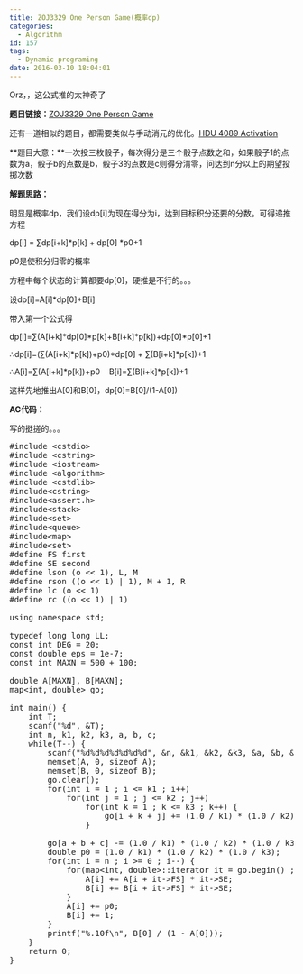 ```yaml
---
title: ZOJ3329 One Person Game(概率dp)
categories:
  - Algorithm
id: 157
tags:
  - Dynamic programing
date: 2016-03-10 18:04:01
---
```


Orz，，这公式推的太神奇了

**题目链接：**[ZOJ3329 One Person Game](http://acm.zju.edu.cn/onlinejudge/showProblem.do?problemCode=3329)

还有一道相似的题目，都需要类似与手动消元的优化。[HDU 4089 Activation](http://acm.hdu.edu.cn/showproblem.php?pid=4089)

**题目大意：**一次投三枚骰子，每次得分是三个骰子点数之和，如果骰子1的点数为a，骰子b的点数是b，骰子3的点数是c则得分清零，问达到n分以上的期望投掷次数

**解题思路：**

明显是概率dp，我们设dp[i]为现在得分为i，达到目标积分还要的分数。可得递推方程

dp[i] = ∑dp[i+k]*p[k] + dp[0] *p0+1

p0是使积分归零的概率

方程中每个状态的计算都要dp[0]，硬推是不行的。。。

设dp[i]=A[i]*dp[0]+B[i]

带入第一个公式得

dp[i]=∑(A[i+k]*dp[0]*p[k]+B[i+k]*p[k])+dp[0]*p[0]+1

∴dp[i]=(∑(A[i+k]*p[k])+p0)*dp[0] + ∑(B[i+k]*p[k])+1

∴A[i]=∑(A[i+k]*p[k])+p0    B[i]=∑(B[i+k]*p[k])+1

这样先地推出A[0]和B[0]，dp[0]=B[0]/(1-A[0])

**AC代码：**

写的挺搓的。。。
<pre class="lang:c++ decode:true " title="ZOJ3593 One Person Game">#include &lt;cstdio&gt;
#include &lt;cstring&gt;
#include &lt;iostream&gt;
#include &lt;algorithm&gt;
#include &lt;cstdlib&gt;
#include&lt;cstring&gt;
#include&lt;assert.h&gt;
#include&lt;stack&gt;
#include&lt;set&gt;
#include&lt;queue&gt;
#include&lt;map&gt;
#include&lt;set&gt;
#define FS first
#define SE second
#define lson (o &lt;&lt; 1), L, M
#define rson ((o &lt;&lt; 1) | 1), M + 1, R
#define lc (o &lt;&lt; 1)
#define rc ((o &lt;&lt; 1) | 1)

using namespace std;

typedef long long LL;
const int DEG = 20;
const double eps = 1e-7;
const int MAXN = 500 + 100;

double A[MAXN], B[MAXN];
map&lt;int, double&gt; go;

int main() {
    int T;
    scanf("%d", &amp;T);
    int n, k1, k2, k3, a, b, c;
    while(T--) {
        scanf("%d%d%d%d%d%d%d", &amp;n, &amp;k1, &amp;k2, &amp;k3, &amp;a, &amp;b, &amp;c);
        memset(A, 0, sizeof A);
        memset(B, 0, sizeof B);
        go.clear();
        for(int i = 1 ; i &lt;= k1 ; i++)
            for(int j = 1 ; j &lt;= k2 ; j++)
                for(int k = 1 ; k &lt;= k3 ; k++) {
                    go[i + k + j] += (1.0 / k1) * (1.0 / k2) * (1.0 / k3);
                }

        go[a + b + c] -= (1.0 / k1) * (1.0 / k2) * (1.0 / k3);
        double p0 = (1.0 / k1) * (1.0 / k2) * (1.0 / k3);
        for(int i = n ; i &gt;= 0 ; i--) {
            for(map&lt;int, double&gt;::iterator it = go.begin() ; it != go.end() ; ++it) {
                A[i] += A[i + it-&gt;FS] * it-&gt;SE;
                B[i] += B[i + it-&gt;FS] * it-&gt;SE;
            }
            A[i] += p0;
            B[i] += 1;
        }
        printf("%.10f\n", B[0] / (1 - A[0]));
    }
    return 0;
}
</pre>
&nbsp;